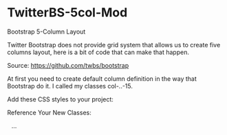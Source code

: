 TwitterBS-5col-Mod
==================

Bootstrap 5-Column Layout

Twitter Bootstrap does not provide grid system that allows us to create five columns layout, here is a bit of code that can make that happen.

Source:
https://github.com/twbs/bootstrap

At first you need to create default column definition in the way that Bootstrap do it. I called my classes col-..-15.

Add these CSS styles to your project:

<style>
.col-xs-15,
.col-sm-15,
.col-md-15,
.col-lg-15 {
    position: relative;
    min-height: 1px;
    padding-right: 10px;
    padding-left: 10px;
}


.col-xs-15 {
    width: 20%;
    float: left;
}
@media (min-width: 768px) {
.col-sm-15 {
        width: 20%;
        float: left;
    }
}
@media (min-width: 992px) {
    .col-md-15 {
        width: 20%;
        float: left;
    }
}
@media (min-width: 1200px) {
    .col-lg-15 {
        width: 20%;
        float: left;
    }
}
</style>

Reference Your New Classes:

<div class="row">
    <div class="col-md-15 col-sm-3">
    ...
    </div>
</div>
